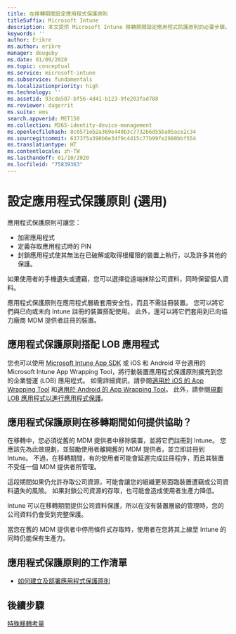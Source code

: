 ```yaml
---
title: 在移轉期間設定應用程式保護原則
titleSuffix: Microsoft Intune
description: 本文提供 Microsoft Intune 移轉期間設定應用程式防護原則的必要步驟。
keywords: ''
author: Erikre
ms.author: erikre
manager: dougeby
ms.date: 01/09/2020
ms.topic: conceptual
ms.service: microsoft-intune
ms.subservice: fundamentals
ms.localizationpriority: high
ms.technology: ''
ms.assetid: 93cda587-bf56-4d41-b123-9fe203fad788
ms.reviewer: dagerrit
ms.suite: ems
search.appverid: MET150
ms.collection: M365-identity-device-management
ms.openlocfilehash: 8c0571eb2a369e440b3c7732b6d55ba05ace2c34
ms.sourcegitcommit: 637375a390b6e34f9c4415c77b99fe2980bbf554
ms.translationtype: HT
ms.contentlocale: zh-TW
ms.lasthandoff: 01/10/2020
ms.locfileid: "75839363"
---
```

# <a name="configure-app-protection-policies-optional"></a>設定應用程式保護原則 (選用)


應用程式保護原則可讓您：
* 加密應用程式
* 定義存取應用程式時的 PIN
* 封鎖應用程式使其無法在已破解或取得根權限的裝置上執行，以及許多其他的保護。

如果使用者的手機遺失或遭竊，您可以選擇從遠端抹除公司資料，同時保留個人資料。

應用程式保護原則在應用程式層級套用安全性，而且不需註冊裝置。 您可以將它們與已向或未向 Intune 註冊的裝置搭配使用。 此外，還可以將它們套用到已向協力廠商 MDM 提供者註冊的裝置。

## <a name="app-protection-policies-with-lob-apps"></a>應用程式保護原則搭配 LOB 應用程式

您也可以使用 [Microsoft Intune App SDK](../developer/app-sdk-get-started.md) 或 iOS 和 Android 平台適用的 Microsoft Intune App Wrapping Tool，將行動裝置應用程式保護原則擴充到您的企業營運 (LOB) 應用程式。 如需詳細資訊，請參閱[適用於 iOS 的 App Wrapping Tool](../developer/app-wrapper-prepare-ios.md) 和[適用於 Android 的 App Wrapping Tool](./../developer/app-wrapper-prepare-android.md)。 此外，請參閱[規劃 LOB 應用程式以進行應用程式保護](../developer/apps-prepare-mobile-application-management.md)。

## <a name="how-do-app-protection-policies-help-during-migration"></a>應用程式保護原則在移轉期間如何提供協助？

在移轉中，您必須從舊的 MDM 提供者中移除裝置，並將它們註冊到 Intune。 您應該先為此做規劃，並鼓勵使用者離開舊的 MDM 提供者，並立即註冊到 Intune。 不過，在移轉期間，有的使用者可能會延遲完成註冊程序，而且其裝置不受任一個 MDM 提供者所管理。

這段期間如果仍允許存取公司資源，可能會讓您的組織更易面臨裝置遭竊或公司資料遺失的風險。 如果封鎖公司資源的存取，也可能會造成使用者生產力降低。

Intune 可以在移轉期間提供公司資料保護，所以在沒有裝置層級的管理時，您的公司資料仍會受到完整保護。

當您在舊的 MDM 提供者中停用條件式存取時，使用者在您將其上線至 Intune 的同時仍能保有生產力。

## <a name="task-list-for-app-protection-policies"></a>應用程式保護原則的工作清單

- [如何建立及部署應用程式保護原則](~/apps/app-protection-policies.md)

## <a name="next-steps"></a>後續步驟

[特殊移轉考量](migration-guide-considerations.md)
